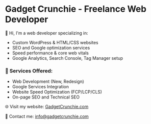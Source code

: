 # Gadget Crunchie - Freelance Web Developer

🚀 Hi, I'm a web developer specializing in:
- Custom WordPress & HTML/CSS websites
- SEO and Google optimization services
- Speed performance & core web vitals
- Google Analytics, Search Console, Tag Manager setup

### 🔧 Services Offered:
- Web Development (New, Redesign)
- Google Services Integration
- Website Speed Optimization (FCP/LCP/CLS)
- On-page SEO and Technical SEO

🌐 Visit my website: [GadgetCrunchie.com](https://gadgetcrunchie.com)

📧 Contact me: info@gadgetcrunchie.com
